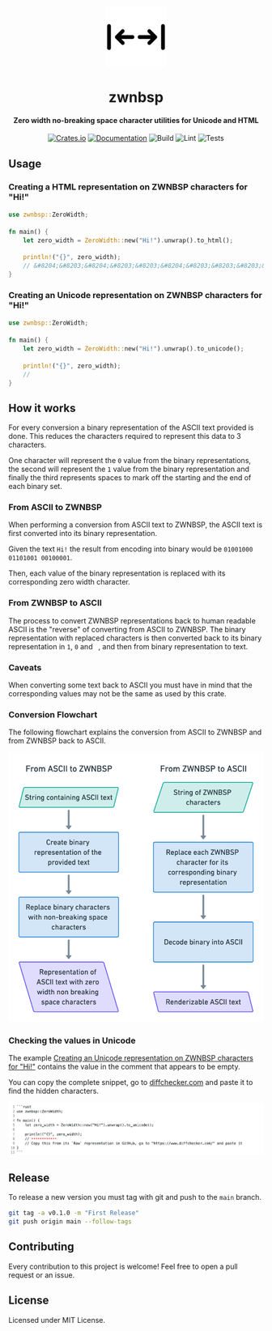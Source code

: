 <div>
  <div align="center" style="display: block; text-align: center;">
    <img src="https://raw.githubusercontent.com/EstebanBorai/zwnbsp/main/assets/icon.png" height="120" width="120" />
  </div>
  <h1 align="center">zwnbsp</h1>
  <h4 align="center">Zero width no-breaking space character utilities for Unicode and HTML</h4>
</div>

<div align="center">

  [![Crates.io](https://img.shields.io/crates/v/zwnbsp.svg)](https://crates.io/crates/zwnbsp)
  [![Documentation](https://docs.rs/zwnbsp/badge.svg)](https://docs.rs/zwnbsp)
  ![Build](https://github.com/EstebanBorai/zwnbsp/workflows/build/badge.svg)
  ![Lint](https://github.com/EstebanBorai/zwnbsp/workflows/clippy/fmt/badge.svg)
  ![Tests](https://github.com/EstebanBorai/zwnbsp/workflows/tests/badge.svg)

</div>

## Usage

### Creating a HTML representation on ZWNBSP characters for "Hi!"

```rust
use zwnbsp::ZeroWidth;

fn main() {
    let zero_width = ZeroWidth::new("Hi!").unwrap().to_html();

    println!("{}", zero_width);
    // &#8204;&#8203;&#8204;&#8203;&#8203;&#8204;&#8203;&#8203;&#8203;&#8204;&#8205;&#8204;&#8203;&#8204;&#8204;&#8203;&#8204;&#8203;&#8203;&#8204;&#8204;&#8205;&#8204;&#8203;&#8204;&#8203;&#8203;&#8203;&#8203;&#8204;&#8204;&#8205
}
```

### Creating an Unicode representation on ZWNBSP characters for "Hi!"

```rust
use zwnbsp::ZeroWidth;

fn main() {
    let zero_width = ZeroWidth::new("Hi!").unwrap().to_unicode();

    println!("{}", zero_width);
    // ​​​​​​‌‍​​​​‌‍
}
```

## How it works

For every conversion a binary representation of the ASCII text provided is done.
This reduces the characters required to represent this data to 3 characters.

One character will represent the `0` value from the binary representations, the second
will represent the `1` value from the binary representation and finally the third
represents spaces to mark off the starting and the end of each binary set.

### From ASCII to ZWNBSP

When performing a conversion from ASCII text to ZWNBSP, the ASCII text is first converted into
its binary representation.

Given the text `Hi!` the result from encoding into binary would be
`01001000 01101001 00100001`.

Then, each value of the binary representation is replaced with its corresponding
zero width character.

### From ZWNBSP to ASCII

The process to convert ZWNBSP representations back to human readable ASCII is the "reverse" of
converting from ASCII to ZWNBSP. The binary representation with replaced characters is then
converted back to its binary representation in `1`, `0` and ` `, and then from binary
representation to text.

### Caveats

When converting some text back to ASCII you must have in mind that the corresponding values may not be the
same as used by this crate.

### Conversion Flowchart

The following flowchart explains the conversion from ASCII to ZWNBSP and from ZWNBSP back to ASCII.

<div align="center">
  <img src="https://raw.githubusercontent.com/EstebanBorai/zwnbsp/main/assets/how-it-works.png" />
</div>

### Checking the values in Unicode

The example [Creating an Unicode representation on ZWNBSP characters for "Hi!"](#creating-an-unicode-representation-on-zwnbsp-characters-for-hi!)
contains the value in the comment that appears to be empty.

You can copy the complete snippet, go to [diffchecker.com](https://www.diffchecker.com/) and paste
it to find the hidden characters.

<div align="center">
  <img src="https://raw.githubusercontent.com/EstebanBorai/zwnbsp/main/assets/diffchecker.png" />
</div>

## Release

To release a new version you must tag with git and push to the `main` branch.

```bash
git tag -a v0.1.0 -m "First Release"
git push origin main --follow-tags
```

## Contributing

Every contribution to this project is welcome! Feel free to open a pull request or an issue.

## License

Licensed under MIT License.
